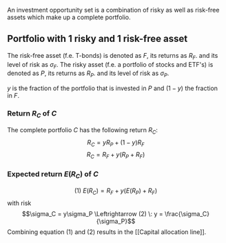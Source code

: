 An investment opportunity set is a combination of risky as well as risk-free assets which make up a complete portfolio.
## Portfolio with 1 risky and 1 risk-free asset
The risk-free asset (f.e. T-bonds) is denoted as $F$, its returns as $R_F$. and its level of risk as $\sigma_F$.  The risky asset (f.e. a portfolio of stocks and ETF's) is denoted as $P$, its returns as $R_P$. and its level of risk as $\sigma_P$. 

$y$ is the fraction of the portfolio that is invested in $P$ and $(1-y)$ the fraction in $F$.
### Return $R_C$ of $C$
The complete portfolio $C$ has the following return $R_C$:
$$ R_C =  yR_P + (1-y)R_F $$
$$ R_C = R_F + y(R_P + R_F) $$
### Expected return $E(R_C)$ of $C$
$$ (1)\: E(R_C) = R_F + y(E(R_P)+R_F) $$
with risk 
$$\sigma_C = y\sigma_P \Leftrightarrow (2) \: y = \frac{\sigma_C}{\sigma_P}$$
Combining equation $(1)$ and $(2)$ results in the [[Capital allocation line]].